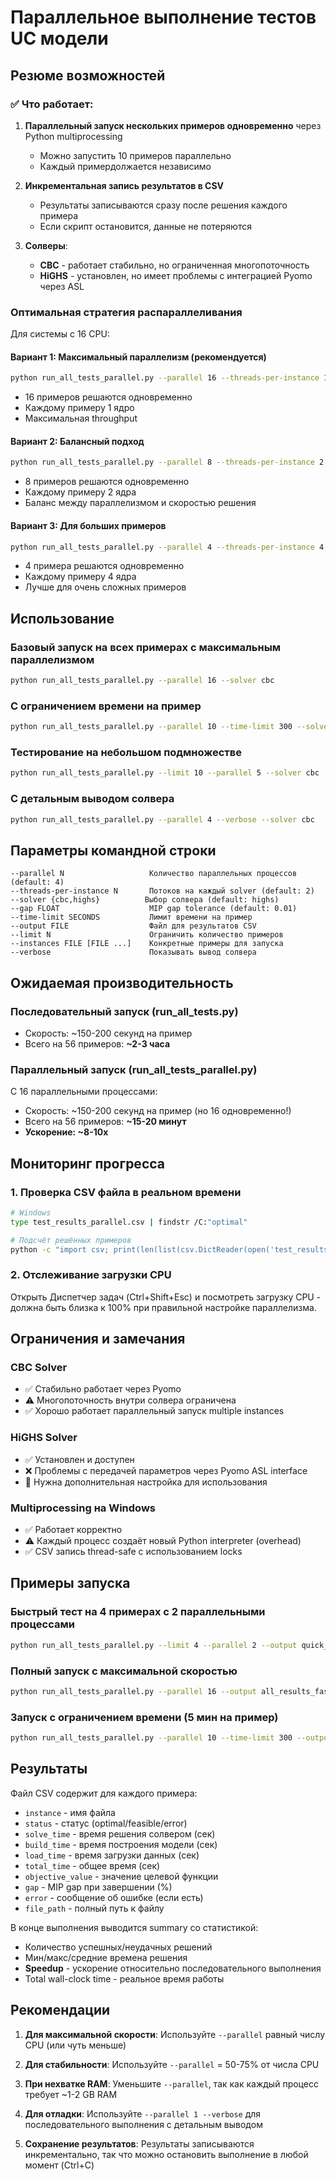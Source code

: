 # Параллельное выполнение тестов UC модели

## Резюме возможностей

### ✅ Что работает:

1. **Параллельный запуск нескольких примеров одновременно** через Python multiprocessing
   - Можно запустить 10 примеров параллельно
   - Каждый примердолжается независимо

2. **Инкрементальная запись результатов в CSV**
   - Результаты записываются сразу после решения каждого примера
   - Если скрипт остановится, данные не потеряются

3. **Солверы**:
   - **CBC** - работает стабильно, но ограниченная многопоточность
   - **HiGHS** - установлен, но имеет проблемы с интеграцией Pyomo через ASL

### Оптимальная стратегия распараллеливания

Для системы с 16 CPU:

#### Вариант 1: Максимальный параллелизм (рекомендуется)
```bash
python run_all_tests_parallel.py --parallel 16 --threads-per-instance 1 --solver cbc
```
- 16 примеров решаются одновременно
- Каждому примеру 1 ядро
- Максимальная throughput

#### Вариант 2: Балансный подход
```bash
python run_all_tests_parallel.py --parallel 8 --threads-per-instance 2 --solver cbc
```
- 8 примеров решаются одновременно
- Каждому примеру 2 ядра
- Баланс между параллелизмом и скоростью решения

#### Вариант 3: Для больших примеров
```bash
python run_all_tests_parallel.py --parallel 4 --threads-per-instance 4 --solver cbc
```
- 4 примера решаются одновременно
- Каждому примеру 4 ядра
- Лучше для очень сложных примеров

## Использование

### Базовый запуск на всех примерах с максимальным параллелизмом
```bash
python run_all_tests_parallel.py --parallel 16 --solver cbc
```

### С ограничением времени на пример
```bash
python run_all_tests_parallel.py --parallel 10 --time-limit 300 --solver cbc
```

### Тестирование на небольшом подмножестве
```bash
python run_all_tests_parallel.py --limit 10 --parallel 5 --solver cbc
```

### С детальным выводом солвера
```bash
python run_all_tests_parallel.py --parallel 4 --verbose --solver cbc
```

## Параметры командной строки

```
--parallel N                   Количество параллельных процессов (default: 4)
--threads-per-instance N       Потоков на каждый solver (default: 2)
--solver {cbc,highs}          Выбор солвера (default: highs)
--gap FLOAT                    MIP gap tolerance (default: 0.01)
--time-limit SECONDS           Лимит времени на пример
--output FILE                  Файл для результатов CSV
--limit N                      Ограничить количество примеров
--instances FILE [FILE ...]    Конкретные примеры для запуска
--verbose                      Показывать вывод солвера
```

## Ожидаемая производительность

### Последовательный запуск (run_all_tests.py)
- Скорость: ~150-200 секунд на пример
- Всего на 56 примеров: **~2-3 часа**

### Параллельный запуск (run_all_tests_parallel.py)
С 16 параллельными процессами:
- Скорость: ~150-200 секунд на пример (но 16 одновременно!)
- Всего на 56 примеров: **~15-20 минут**
- **Ускорение: ~8-10x**

## Мониторинг прогресса

### 1. Проверка CSV файла в реальном времени
```bash
# Windows
type test_results_parallel.csv | findstr /C:"optimal"

# Подсчёт решённых примеров
python -c "import csv; print(len(list(csv.DictReader(open('test_results_parallel.csv')))))"
```

### 2. Отслеживание загрузки CPU
Открыть Диспетчер задач (Ctrl+Shift+Esc) и посмотреть загрузку CPU - должна быть близка к 100% при правильной настройке параллелизма.

## Ограничения и замечания

### CBC Solver
- ✅ Стабильно работает через Pyomo
- ⚠️ Многопоточность внутри солвера ограничена
- ✅ Хорошо работает параллельный запуск multiple instances

### HiGHS Solver
- ✅ Установлен и доступен
- ❌ Проблемы с передачей параметров через Pyomo ASL interface
- 🔄 Нужна дополнительная настройка для использования

### Multiprocessing на Windows
- ✅ Работает корректно
- ⚠️ Каждый процесс создаёт новый Python interpreter (overhead)
- ✅ CSV запись thread-safe с использованием locks

## Примеры запуска

### Быстрый тест на 4 примерах с 2 параллельными процессами
```bash
python run_all_tests_parallel.py --limit 4 --parallel 2 --output quick_test.csv
```

### Полный запуск с максимальной скоростью
```bash
python run_all_tests_parallel.py --parallel 16 --output all_results_fast.csv --solver cbc
```

### Запуск с ограничением времени (5 мин на пример)
```bash
python run_all_tests_parallel.py --parallel 10 --time-limit 300 --output results_limited.csv
```

## Результаты

Файл CSV содержит для каждого примера:
- `instance` - имя файла
- `status` - статус (optimal/feasible/error)
- `solve_time` - время решения солвером (сек)
- `build_time` - время построения модели (сек)
- `load_time` - время загрузки данных (сек)
- `total_time` - общее время (сек)
- `objective_value` - значение целевой функции
- `gap` - MIP gap при завершении (%)
- `error` - сообщение об ошибке (если есть)
- `file_path` - полный путь к файлу

В конце выполнения выводится summary со статистикой:
- Количество успешных/неудачных решений
- Мин/макс/средние времена решения
- **Speedup** - ускорение относительно последовательного выполнения
- Total wall-clock time - реальное время работы

## Рекомендации

1. **Для максимальной скорости**: Используйте `--parallel` равный числу CPU (или чуть меньше)

2. **Для стабильности**: Используйте `--parallel` = 50-75% от числа CPU

3. **При нехватке RAM**: Уменьшите `--parallel`, так как каждый процесс требует ~1-2 GB RAM

4. **Для отладки**: Используйте `--parallel 1 --verbose` для последовательного выполнения с детальным выводом

5. **Сохранение результатов**: Результаты записываются инкрементально, так что можно остановить выполнение в любой момент (Ctrl+C)
